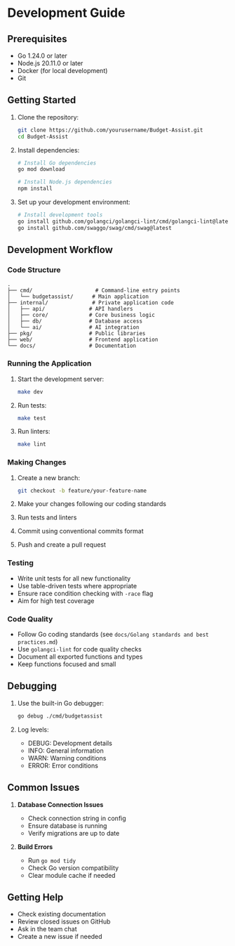 # Development Guide

## Prerequisites

- Go 1.24.0 or later
- Node.js 20.11.0 or later
- Docker (for local development)
- Git

## Getting Started

1. Clone the repository:
   ```bash
   git clone https://github.com/yourusername/Budget-Assist.git
   cd Budget-Assist
   ```

2. Install dependencies:
   ```bash
   # Install Go dependencies
   go mod download

   # Install Node.js dependencies
   npm install
   ```

3. Set up your development environment:
   ```bash
   # Install development tools
   go install github.com/golangci/golangci-lint/cmd/golangci-lint@latest
   go install github.com/swaggo/swag/cmd/swag@latest
   ```

## Development Workflow

### Code Structure

```
.
├── cmd/                    # Command-line entry points
│   └── budgetassist/      # Main application
├── internal/              # Private application code
│   ├── api/              # API handlers
│   ├── core/             # Core business logic
│   ├── db/               # Database access
│   └── ai/               # AI integration
├── pkg/                  # Public libraries
├── web/                  # Frontend application
└── docs/                 # Documentation
```

### Running the Application

1. Start the development server:
   ```bash
   make dev
   ```

2. Run tests:
   ```bash
   make test
   ```

3. Run linters:
   ```bash
   make lint
   ```

### Making Changes

1. Create a new branch:
   ```bash
   git checkout -b feature/your-feature-name
   ```

2. Make your changes following our coding standards
3. Run tests and linters
4. Commit using conventional commits format
5. Push and create a pull request

### Testing

- Write unit tests for all new functionality
- Use table-driven tests where appropriate
- Ensure race condition checking with `-race` flag
- Aim for high test coverage

### Code Quality

- Follow Go coding standards (see `docs/Golang standards and best practices.md`)
- Use `golangci-lint` for code quality checks
- Document all exported functions and types
- Keep functions focused and small

## Debugging

1. Use the built-in Go debugger:
   ```bash
   go debug ./cmd/budgetassist
   ```

2. Log levels:
   - DEBUG: Development details
   - INFO: General information
   - WARN: Warning conditions
   - ERROR: Error conditions

## Common Issues

1. **Database Connection Issues**
   - Check connection string in config
   - Ensure database is running
   - Verify migrations are up to date

2. **Build Errors**
   - Run `go mod tidy`
   - Check Go version compatibility
   - Clear module cache if needed

## Getting Help

- Check existing documentation
- Review closed issues on GitHub
- Ask in the team chat
- Create a new issue if needed 